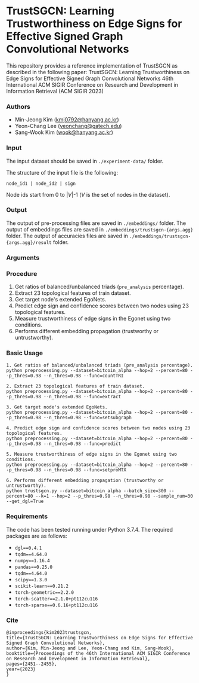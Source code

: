 # TrustSGCN: Learning Trustworthiness on Edge Signs for Effective Signed Graph Convolutional Networks

This repository provides a reference implementation of TrustSGCN as described in the following paper:
TrustSGCN: Learning Trustworthiness on Edge Signs for Effective Signed Graph Convolutional Networks
46th International ACM SIGIR Conference on Research and Development in Information Retrieval (ACM SIGIR 2023)

### Authors
- Min-Jeong Kim (kmj0792@hanyang.ac.kr)
- Yeon-Chang Lee (yeonchang@gatech.edu)
- Sang-Wook Kim (wook@hanyang.ac.kr)

### Input
The input dataset should be saved in ```./experiment-data/``` folder. 

The structure of the input file is the following:

```node_id1 | node_id2 | sign```

Node ids start from 0 to |*V*|-1 (*V* is the set of nodes in the dataset).

### Output
The output of pre-processing files are saved in ```./embeddings/``` folder. 
The output of embeddings files are saved in ```./embeddings/trustsgcn-{args.agg}``` folder. 
The output of accuracies files are saved in ```./embeddings/trustsgcn-{args.agg}/result``` folder. 

### Arguments

### Procedure
1. Get ratios of balanced/unbalanced triads (```pre_analysis``` percentage).
2. Extract 23 topological features of train dataset.
3. Get target node's extended EgoNets.
4. Predict edge sign and confidence scores between two nodes using 23 topological features.
5. Measure trustworthiness of edge signs in the Egonet using two conditions.
6. Performs different embedding propagation (trustworthy or untrustworthy).

### Basic Usage
```
1. Get ratios of balanced/unbalanced triads (pre_analysis percentage).
python preprocessing.py --dataset=bitcoin_alpha --hop=2 --percent=80 --p_thres=0.98 --n_thres=0.98 --func=countTRI

2. Extract 23 topological features of train dataset.
python preprocessing.py --dataset=bitcoin_alpha --hop=2 --percent=80 --p_thres=0.98 --n_thres=0.98 --func=extract

3. Get target node's extended EgoNets.
python preprocessing.py --dataset=bitcoin_alpha --hop=2 --percent=80 --p_thres=0.98 --n_thres=0.98 --func=setsubgraph

4. Predict edge sign and confidence scores between two nodes using 23 topological features.
python preprocessing.py --dataset=bitcoin_alpha --hop=2 --percent=80 --p_thres=0.98 --n_thres=0.98 --func=predict

5. Measure trustworthiness of edge signs in the Egonet using two conditions.
python preprocessing.py --dataset=bitcoin_alpha --hop=2 --percent=80 --p_thres=0.98 --n_thres=0.98 --func=setproMTX

6. Performs different embedding propagation (trustworthy or untrustworthy).
python trustsgcn.py --dataset=bitcoin_alpha --batch_size=300 --percent=80 --k=1 --hop=2 --p_thres=0.98 --n_thres=0.98 --sample_num=30 --get_dgl=True
```

### Requirements
The code has been tested running under Python 3.7.4. The required packages are as follows:
- ```dgl==0.4.1```
- ```tqdm==4.64.0```
- ```numpy==1.16.4```
- ```pandas==0.25.0```
- ```tqdm==4.64.0```
- ```scipy==1.3.0```
- ```scikit-learn==0.21.2```  
- ```torch-geometric==2.2.0```
- ```torch-scatter==2.1.0+pt112cu116```
- ```torch-sparse==0.6.16+pt112cu116```

### Cite
  ```
  @inproceedings{kim2023trustsgcn,
  title={TrustSGCN: Learning Trustworthiness on Edge Signs for Effective Signed Graph Convolutional Networks},
  author={Kim, Min-Jeong and Lee, Yeon-Chang and Kim, Sang-Wook},
  booktitle={Proceedings of the 46th International ACM SIGIR Conference on Research and Development in Information Retrieval},
  pages={2451--2455},
  year={2023}
}
  ```


